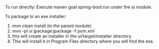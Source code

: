 To run directly:
Execute maven goal spring-boot:run under the ui module.

To package to an exe installer:
1. mvn clean install (in the parent module)
2. mvn -pl ui jpackage:jpackage -f pom.xml
3. this will create an installer in the ui/target/installer directory.
4. This will install it in Program Files directory where you will find the exe. 
